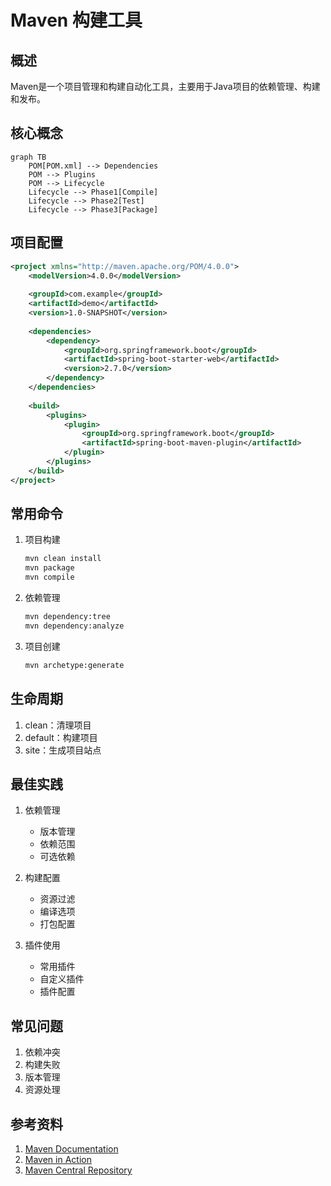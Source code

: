 # Maven 构建工具

## 概述
Maven是一个项目管理和构建自动化工具，主要用于Java项目的依赖管理、构建和发布。

## 核心概念
```mermaid
graph TB
    POM[POM.xml] --> Dependencies
    POM --> Plugins
    POM --> Lifecycle
    Lifecycle --> Phase1[Compile]
    Lifecycle --> Phase2[Test]
    Lifecycle --> Phase3[Package]
```

## 项目配置
```xml
<project xmlns="http://maven.apache.org/POM/4.0.0">
    <modelVersion>4.0.0</modelVersion>
    
    <groupId>com.example</groupId>
    <artifactId>demo</artifactId>
    <version>1.0-SNAPSHOT</version>
    
    <dependencies>
        <dependency>
            <groupId>org.springframework.boot</groupId>
            <artifactId>spring-boot-starter-web</artifactId>
            <version>2.7.0</version>
        </dependency>
    </dependencies>
    
    <build>
        <plugins>
            <plugin>
                <groupId>org.springframework.boot</groupId>
                <artifactId>spring-boot-maven-plugin</artifactId>
            </plugin>
        </plugins>
    </build>
</project>
```

## 常用命令
1. 项目构建
   ```bash
   mvn clean install
   mvn package
   mvn compile
   ```

2. 依赖管理
   ```bash
   mvn dependency:tree
   mvn dependency:analyze
   ```

3. 项目创建
   ```bash
   mvn archetype:generate
   ```

## 生命周期
1. clean：清理项目
2. default：构建项目
3. site：生成项目站点

## 最佳实践
1. 依赖管理
   - 版本管理
   - 依赖范围
   - 可选依赖
   
2. 构建配置
   - 资源过滤
   - 编译选项
   - 打包配置

3. 插件使用
   - 常用插件
   - 自定义插件
   - 插件配置

## 常见问题
1. 依赖冲突
2. 构建失败
3. 版本管理
4. 资源处理

## 参考资料
1. [Maven Documentation](https://maven.apache.org/guides/index.html)
2. [Maven in Action](https://www.sonatype.com/products/maven-in-action)
3. [Maven Central Repository](https://search.maven.org/)

